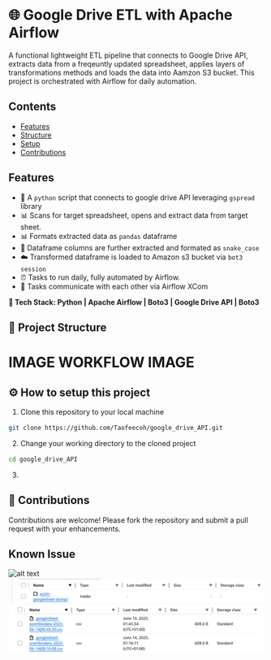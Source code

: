 # 🌐 Google Drive ETL with Apache Airflow

A functional lightweight ETL pipeline that connects to Google Drive API, extracts data from a freqeuntly updated spreadsheet, applies layers of transformations methods and loads the data into Aamzon S3 bucket. This project is orchestrated with Airflow for daily automation.

## Contents
* [Features](#features)
* [Structure](#-project-structure)
* [Setup](#️-how-to-setup-this-project)
* [Contributions](#-contributions)


## Features
* 🔐 A `python` script that connects to google drive API leveraging `gspread` library
* 📊 Scans for target spreadsheet, opens and extract data from target sheet.
* 📊 Formats extracted data as `pandas` dataframe
* 🧹 Dataframe columns are further extracted and formated as `snake_case`
* ☁️ Transformed dataframe is loaded to Amazon s3 bucket via `bot3 session`
* ⏰ Tasks to run daily, fully automated by Airflow.
* 🔄 Tasks communicate with each other via Airflow XCom

**📌 Tech Stack:  Python | Apache Airflow | Boto3 | Google Drive API | Boto3**

## 📁 Project Structure

# IMAGE WORKFLOW IMAGE

## ⚙️ How to setup this project
1. Clone this repository to your local machine
```bash
git clone https://github.com/Taofeecoh/google_drive_API.git
```
2. Change your working directory to the cloned project
```bash
cd google_drive_API
```
3. 



## 🤝 Contributions
Contributions are welcome! Please fork the repository and submit a pull request with your enhancements.
## Known Issue










![alt text](<WhatsApp Image 2025-06-09 at 11.46.55_9b200611.jpg>)
![alt text](images/image.png)
![alt text](images/image-1.png)